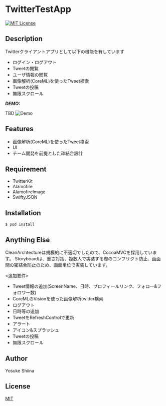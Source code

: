 # TwitterTestApp

[![MIT License](http://img.shields.io/badge/license-MIT-blue.svg?style=flat)](LICENSE)

## Description

Twitterクライアントアプリとして以下の機能を有しています
- ログイン・ログアウト
- Tweetの閲覧
- ユーザ情報の閲覧
- 画像解析(CoreML)を使ったTweet検索
- Tweetの投稿
- 無限スクロール

***DEMO:***

TBD
![Demo](https://image-url.gif)

## Features

- 画像解析(CoreML)を使ったTweet検索
- UI
- チーム開発を前提とした疎結合設計

## Requirement

- TwitterKit
- Alamofire
- AlamofireImage
- SwiftyJSON

## Installation

    $ pod install

## Anything Else

CleanArchtectureは規模的に不適切でしたので、CocoaMVCを採用しています。
Storyboardは、重さ対策、複数人で実装する際のコンフリクト防止、画面間の密結合防止のため、画面単位で実装しています。

<追加要件>
- Tweet情報の追加(ScreenName、日時、プロフィールリンク、フォロー&フォロワー数)
- CoreMLのVisionを使った画像解析twitter検索
- ログアウト
- 日時等の追加
- TweetをRefreshControlで更新
- アラート
- アイコン&スプラッシュ
- Tweetの投稿
- 無限スクロール

## Author

Yosuke Shiina

## License

[MIT](http://b4b4r07.mit-license.org)
